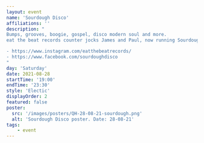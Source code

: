 ```yaml
---
layout: event
name: 'Sourdough Disco'
affiliations: ''
description: "
Bumps, grooves, boogie, gospel, disco modern soul and more.
eat the beat records counter jocks James and Paul, now running Sourdough Disco parties in Bristol and beyond.

- https://www.instagram.com/eatthebeatrecords/
- https://www.facebook.com/sourdoughdisco
"
day: 'Saturday'
date: 2021-08-28
startTime: '19:00'
endTime: '23:30'
style: 'Electic'
displayOrder: 2
featured: false
poster:
  src: '/images/posters/QH-28-08-21-sourdough.png'
  alt: 'Sourdough Disco poster. Date: 28-08-21'
tags:
    - event
---
```

